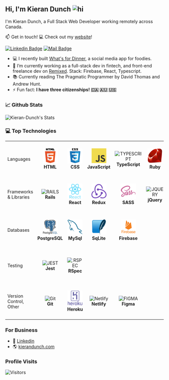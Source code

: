 ## Hi, I'm Kieran Dunch <img src="https://user-images.githubusercontent.com/1303154/88677602-1635ba80-d120-11ea-84d8-d263ba5fc3c0.gif" width="28px" height="28px" alt="hi">


I'm Kieran Dunch, a Full Stack Web Developer working remotely across Canada.

:mailbox: Get in touch!     💻 Check out my [website](https://www.kierandunch.com/)!

[![Linkedin Badge](https://img.shields.io/badge/-Kieran-0e76a8?style=flat&labelColor=0e76a8&logo=linkedin&logoColor=white)](https://www.linkedin.com/in/kieran-dunch/) [![Mail Badge](https://img.shields.io/badge/-Kieran-c0392b?style=flat&labelColor=c0392b&logo=gmail&logoColor=white)](mailto:dunch.kieran@gmail.com)

- 💻 I recently built [What's for Dinner](https://github.com/Kieran-Dunch/whatsfordinner), a social media app for foodies.
- 🧠 I’m currently working as a full-stack dev in fintech, and front-end freelance dev on [Remixed](https://www.kierandunch.com/remixed). Stack: Firebase, React, Typescript.
- 📚 Currently reading The Pragmatic Programmer by David Thomas and Andrew Hunt.
- ⚡ Fun fact: **I have three citizenships! :canada: :australia: :us:**

### 📈 Github Stats

![Kieran-Dunch's Stats](https://github-readme-stats.vercel.app/api?username=Kieran-Dunch&theme=blueberry&show_icons=true&hide_border=true&count_private=true)

### :computer: Top Technologies

<table>  
  <tr>
    <td>Languages</td>
    <td align="center" height="108" width="108">
      <img
        src="https://raw.githubusercontent.com/devicons/devicon/master/icons/html5/html5-original-wordmark.svg"
        width="48"
        height="48"
        alt="HTML"
      />
      <br /><strong>HTML</strong>
    </td>
    <td align="center" height="108" width="108">
      <img
        src="https://raw.githubusercontent.com/devicons/devicon/master/icons/css3/css3-original-wordmark.svg"
        width="48"
        height="48"
        alt="CSS"
      />
      <br /><strong>CSS</strong>
    </td>
    <td align="center" height="108" width="108">
      <img
        src="https://raw.githubusercontent.com/devicons/devicon/master/icons/javascript/javascript-original.svg"
        width="48"
        height="48"
        alt="JAVASCRIPT"
      />
      <br /><strong>JavaScript</strong>
    </td>
    <td align="center" height="108" width="108">
      <img
        src="https://titrias.com/files/2022/04/typescript.png"
        width="48"
        height="48"
        alt="TYPESCRIPT"
      />
      <br /><strong>TypeScript</strong>
    </td>
    <td align="center" height="108" width="108">
      <img
        src="https://raw.githubusercontent.com/devicons/devicon/master/icons/ruby/ruby-original.svg"
        width="48"
        height="48"
        alt="RUBY"
      />
      <br /><strong>Ruby</strong>
    </td>
    <td align="center" height="108" width="108">
      <img
        src="https://github.com/devicons/devicon/blob/master/icons/python/python-original-wordmark.svg"
        width="48"
        height="48"
        alt="Python"
      />
      <br /><strong>Python</strong>
    </td>
    <td align="center" height="108" width="108">
      <img
        src="https://cdn-icons-png.flaticon.com/512/2772/2772165.png"
        width="48"
        height="48"
        alt="SQL"
      />
      <br /><strong>SQL</strong>
    </td>
  </tr>
  <tr>
    <td>Frameworks & Libraries</td>
    <td align="center" height="108" width="108">
      <img
        src="https://cdn.iconscout.com/icon/free/png-256/rails-3521664-2945108.png"
        width="48"
        height="48"
        alt="RAILS"
      />
      <br /><strong>Rails</strong>
    </td>
    <td align="center" height="108" width="108">
      <img
        src="https://raw.githubusercontent.com/devicons/devicon/master/icons/react/react-original-wordmark.svg"
        width="48"
        height="48"
        alt="REACT"
      />
      <br /><strong>React</strong>
    </td>
    <td align="center" height="108" width="108">
      <img
        src="https://github.com/devicons/devicon/blob/master/icons/redux/redux-original.svg"
        width="48"
        height="48"
        alt="Redux"
      />
      <br /><strong>Redux</strong>
    </td>
    <td align="center" height="108" width="108">
      <img
        src="https://raw.githubusercontent.com/devicons/devicon/master/icons/sass/sass-original.svg"
        width="48"
        height="48"
        alt="SASS"
      />
      <br /><strong>SASS</strong>
    </td>
    <td align="center" height="108" width="108">
      <img
        src="https://www.vectorlogo.zone/logos/jquery/jquery-icon.svg"
        width="48"
        height="48"
        alt="JQUERY"
      />
      <br /><strong>jQuery</strong>
    </td>
    <td align="center" height="108" width="108">
      <img
        src="https://pbs.twimg.com/profile_images/833789473376854018/skScegH6_400x400.jpg"
        width="48"
        height="48"
        alt="EJS"
      />
      <br /><strong>EJS</strong>
    </td>
  </tr>
   
  <tr>
    <td>Databases</td>
    <td align="center" height="108" width="108">
        <img
          src="https://raw.githubusercontent.com/devicons/devicon/master/icons/postgresql/postgresql-original-wordmark.svg"
          width="48"
          height="48"
          alt="POSTGRESQL"
        />
        <br /><strong>PostgreSQL</strong>
      </td>
      <td align="center" height="108" width="108">
        <img
          src="https://github.com/devicons/devicon/blob/master/icons/mysql/mysql-original.svg"
          width="48"
          height="48"
          alt="MYSQL"
        />
        <br /><strong>MySql</strong>
      </td> 
      <td align="center" height="108" width="108">
        <img
          src="https://github.com/devicons/devicon/blob/master/icons/sqlite/sqlite-original.svg"
          width="48"
          height="48"
          alt="SqLite"
        />
        <br /><strong>SqLite</strong>
      </td> 
      <td align="center" height="108" width="108">
        <img
          src="https://github.com/devicons/devicon/blob/master/icons/firebase/firebase-plain-wordmark.svg"
          width="48"
          height="48"
          alt="Firebase"
        />
        <br /><strong>Firebase</strong>
      </td>    
  </tr>

  <tr>
    <td>Testing</td>
    <td align="center" height="108" width="108">
      <img
        src="https://www.vectorlogo.zone/logos/jestjsio/jestjsio-icon.svg"
        width="48"
        height="48"
        alt="JEST"
      />
      <br /><strong>Jest</strong>
    </td>
    </td>
    <td align="center" height="108" width="108">
      <img
        src="https://cbabhusal.files.wordpress.com/2015/12/812ab30c5723956adcf8c1bbaf23e471143e1934.png"
        width="48"
        height="48"
        alt="RSPEC"
      />
      <br /><strong>RSpec</strong>
    </td>
  </tr>  
   
  <tr>
    <td>Version Control, Other</td>
    <td align="center" height="108" width="108">
      <img
        src="https://www.vectorlogo.zone/logos/git-scm/git-scm-icon.svg"
        width="48"
        height="48"
        alt="Git"
      />
      <br /><strong>Git</strong>
    </td>
        <td align="center" height="108" width="108">
      <img
        src="https://github.com/devicons/devicon/blob/master/icons/heroku/heroku-original-wordmark.svg"
        width="48"
        height="48"
        alt="Heroku"
      />
      <br /><strong>Heroku</strong>
    </td>
        <td align="center" height="108" width="108">
      <img
        src="https://cdn.freebiesupply.com/logos/large/2x/netlify-logo-png-transparent.png"
        width="48"
        height="48"
        alt="Netlify"
      />
      <br /><strong>Netlify</strong>
    </td>
    <td align="center" height="108" min-width="108">
      <img
        src="https://cdn-icons-png.flaticon.com/512/5968/5968705.png"
        width="48"
        height="48"
        alt="FIGMA"
      />
      <br /><strong>Figma</strong>
    </td>
  </tr>   
</table>

### For Business

- :wave: [Linkedin](https://www.linkedin.com/in/kieran-dunch/)
- 🌎 [kierandunch.com](https://www.kierandunch.com/)

### Profile Visits

![Visitors](https://api.visitorbadge.io/api/visitors?path=https%3A%2F%2Fgithub.com%2FKieran-Dunch&labelColor=%23697689&countColor=%231e86e8)
